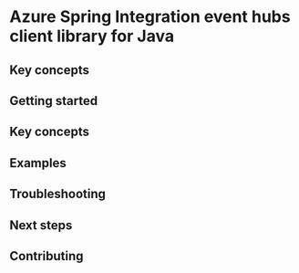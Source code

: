 # Azure Spring Integration event hubs client library for Java

## Key concepts
## Getting started
## Key concepts
## Examples
## Troubleshooting
## Next steps
## Contributing
